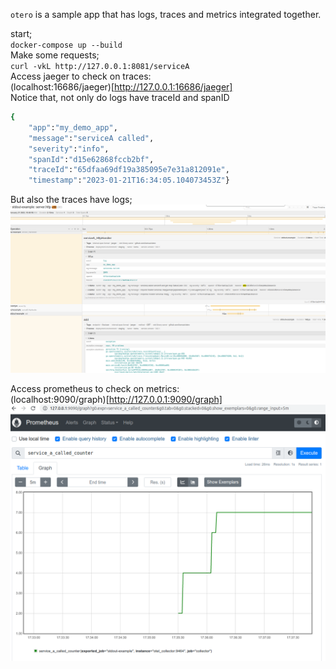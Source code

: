 `otero` is a sample app that has logs, traces and metrics integrated together.                  

start;            
`docker-compose up --build`                
Make some requests;             
`curl -vkL http://127.0.0.1:8081/serviceA`                
Access jaeger to check on traces:              
(localhost:16686/jaeger)[http://127.0.0.1:16686/jaeger]             
Notice that, not only do logs have traceId and spanID                
```sh
{
    "app":"my_demo_app",
    "message":"serviceA called",
    "severity":"info",
    "spanId":"d15e62868fccb2bf",
    "traceId":"65dfaa69df19a385095e7e31a812091e",
    "timestamp":"2023-01-21T16:34:05.104073453Z"}
```
But also the traces have logs;               
![traces integrated with logs](confs/traces.png)                     

Access prometheus to check on metrics:                  
(localhost:9090/graph)[http://127.0.0.1:9090/graph]                            
![metrics](confs/metrics.png)                   
